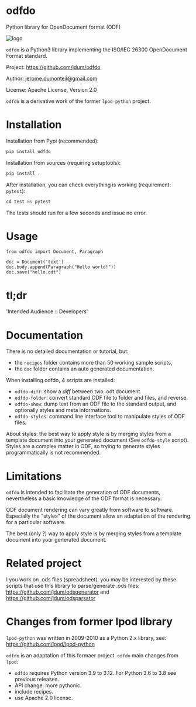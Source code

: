 # odfdo
Python library for OpenDocument format (ODF)


![logo](./odfdo.png)

`odfdo` is a Python3 library implementing the ISO/IEC 26300 OpenDocument Format
standard.

Project:
    https://github.com/jdum/odfdo

Author:
    jerome.dumonteil@gmail.com

License:
    Apache License, Version 2.0

`odfdo` is a derivative work of the former `lpod-python` project.


Installation
============

Installation from Pypi (recommended):

```python
pip install odfdo
```

Installation from sources (requiring setuptools):

```python
pip install .
```

After installation, you can check everything is working (requirement: `pytest`):

```python
cd test && pytest
```

The tests should run for a few seconds and issue no error.


Usage
=====


    from odfdo import Document, Paragraph

    doc = Document('text')
    doc.body.append(Paragraph("Hello world!"))
    doc.save("hello.odt")


tl;dr
=====

'Intended Audience :: Developers'


Documentation
=============

There is no detailed documentation or tutorial, but:

 - the `recipes` folder contains more than 50 working sample scripts,
 - the `doc` folder contains an auto generated documentation.

When installing odfdo, 4 scripts are installed:

 - `odfdo-diff`: show a *diff* between two .odt document.
 - `odfdo-folder`: convert standard ODF file to folder and files, and reverse.
 - `odfdo-show`: dump text from an ODF file to the standard output, and optionally styles and meta informations.
 - `odfdo-styles`: command line interface tool to manipulate styles of ODF files.

About styles: the best way to apply style is by merging styles from a template
document into your generated document (See `odfdo-style` script).
Styles are a complex matter in ODF, so trying to generate styles programmatically
is not recommended.


Limitations
===========

`odfdo` is intended to facilitate the generation of ODF documents,
nevertheless a basic knowledge of the ODF format is necessary.

ODF document rendering can vary greatly from software to software. Especially the
"styles" of the document allow an adaptation of the rendering for a particular
software.

The best (only ?) way to apply style is by merging styles from a template
document into your generated document.

Related project
===============

I you work on .ods files (spreadsheet), you may be interested by these scripts that
use this library to parse/generate .ods files:
https://github.com/jdum/odsgenerator and https://github.com/jdum/odsparsator

Changes from former lpod library
================================
`lpod-python` was written in 2009-2010 as a Python 2.x library,
see: https://github.com/lpod/lpod-python

`odfdo` is an adaptation of this formaer project. `odfdo` main changes from `lpod`:

 - `odfdo` requires Python version 3.9 to 3.12. For Python 3.6 to 3.8 see previous releases.
 - API change: more pythonic.
 - include recipes.
 - use Apache 2.0 license.
